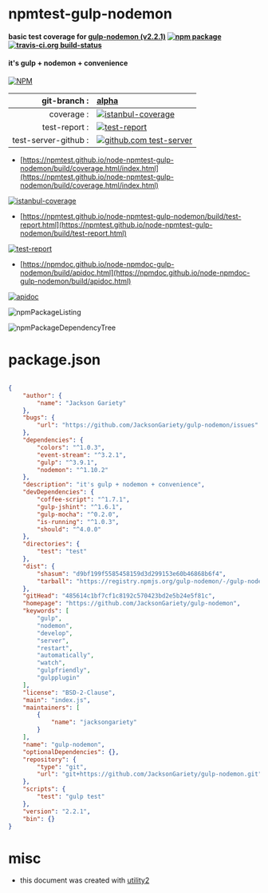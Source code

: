 # npmtest-gulp-nodemon

#### basic test coverage for  [gulp-nodemon (v2.2.1)](https://github.com/JacksonGariety/gulp-nodemon)  [![npm package](https://img.shields.io/npm/v/npmtest-gulp-nodemon.svg?style=flat-square)](https://www.npmjs.org/package/npmtest-gulp-nodemon) [![travis-ci.org build-status](https://api.travis-ci.org/npmtest/node-npmtest-gulp-nodemon.svg)](https://travis-ci.org/npmtest/node-npmtest-gulp-nodemon)

#### it's gulp + nodemon + convenience

[![NPM](https://nodei.co/npm/gulp-nodemon.png?downloads=true&downloadRank=true&stars=true)](https://www.npmjs.com/package/gulp-nodemon)

| git-branch : | [alpha](https://github.com/npmtest/node-npmtest-gulp-nodemon/tree/alpha)|
|--:|:--|
| coverage : | [![istanbul-coverage](https://npmtest.github.io/node-npmtest-gulp-nodemon/build/coverage.badge.svg)](https://npmtest.github.io/node-npmtest-gulp-nodemon/build/coverage.html/index.html)|
| test-report : | [![test-report](https://npmtest.github.io/node-npmtest-gulp-nodemon/build/test-report.badge.svg)](https://npmtest.github.io/node-npmtest-gulp-nodemon/build/test-report.html)|
| test-server-github : | [![github.com test-server](https://npmtest.github.io/node-npmtest-gulp-nodemon/GitHub-Mark-32px.png)](https://npmtest.github.io/node-npmtest-gulp-nodemon/build/app/index.html) | | build-artifacts : | [![build-artifacts](https://npmtest.github.io/node-npmtest-gulp-nodemon/glyphicons_144_folder_open.png)](https://github.com/npmtest/node-npmtest-gulp-nodemon/tree/gh-pages/build)|

- [https://npmtest.github.io/node-npmtest-gulp-nodemon/build/coverage.html/index.html](https://npmtest.github.io/node-npmtest-gulp-nodemon/build/coverage.html/index.html)

[![istanbul-coverage](https://npmtest.github.io/node-npmtest-gulp-nodemon/build/screenCapture.buildCi.browser.%252Ftmp%252Fbuild%252Fcoverage.lib.html.png)](https://npmtest.github.io/node-npmtest-gulp-nodemon/build/coverage.html/index.html)

- [https://npmtest.github.io/node-npmtest-gulp-nodemon/build/test-report.html](https://npmtest.github.io/node-npmtest-gulp-nodemon/build/test-report.html)

[![test-report](https://npmtest.github.io/node-npmtest-gulp-nodemon/build/screenCapture.buildCi.browser.%252Ftmp%252Fbuild%252Ftest-report.html.png)](https://npmtest.github.io/node-npmtest-gulp-nodemon/build/test-report.html)

- [https://npmdoc.github.io/node-npmdoc-gulp-nodemon/build/apidoc.html](https://npmdoc.github.io/node-npmdoc-gulp-nodemon/build/apidoc.html)

[![apidoc](https://npmdoc.github.io/node-npmdoc-gulp-nodemon/build/screenCapture.buildCi.browser.%252Ftmp%252Fbuild%252Fapidoc.html.png)](https://npmdoc.github.io/node-npmdoc-gulp-nodemon/build/apidoc.html)

![npmPackageListing](https://npmtest.github.io/node-npmtest-gulp-nodemon/build/screenCapture.npmPackageListing.svg)

![npmPackageDependencyTree](https://npmtest.github.io/node-npmtest-gulp-nodemon/build/screenCapture.npmPackageDependencyTree.svg)



# package.json

```json

{
    "author": {
        "name": "Jackson Gariety"
    },
    "bugs": {
        "url": "https://github.com/JacksonGariety/gulp-nodemon/issues"
    },
    "dependencies": {
        "colors": "^1.0.3",
        "event-stream": "^3.2.1",
        "gulp": "^3.9.1",
        "nodemon": "^1.10.2"
    },
    "description": "it's gulp + nodemon + convenience",
    "devDependencies": {
        "coffee-script": "^1.7.1",
        "gulp-jshint": "^1.6.1",
        "gulp-mocha": "^0.2.0",
        "is-running": "^1.0.3",
        "should": "^4.0.0"
    },
    "directories": {
        "test": "test"
    },
    "dist": {
        "shasum": "d9bf199f5585458159d3d299153e60b46868b6f4",
        "tarball": "https://registry.npmjs.org/gulp-nodemon/-/gulp-nodemon-2.2.1.tgz"
    },
    "gitHead": "485614c1bf7cf1c8192c570423bd2e5b24e5f81c",
    "homepage": "https://github.com/JacksonGariety/gulp-nodemon",
    "keywords": [
        "gulp",
        "nodemon",
        "develop",
        "server",
        "restart",
        "automatically",
        "watch",
        "gulpfriendly",
        "gulpplugin"
    ],
    "license": "BSD-2-Clause",
    "main": "index.js",
    "maintainers": [
        {
            "name": "jacksongariety"
        }
    ],
    "name": "gulp-nodemon",
    "optionalDependencies": {},
    "repository": {
        "type": "git",
        "url": "git+https://github.com/JacksonGariety/gulp-nodemon.git"
    },
    "scripts": {
        "test": "gulp test"
    },
    "version": "2.2.1",
    "bin": {}
}
```



# misc
- this document was created with [utility2](https://github.com/kaizhu256/node-utility2)
